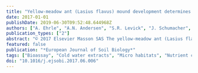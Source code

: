 ```yaml
---
title: "Yellow-meadow ant (Lasius flavus) mound development determines soil properties and growth responses of different plant functional types"
date: 2017-01-01
publishDate: 2019-06-30T09:52:48.644968Z
authors: ["A. Ehrle", "A.N. Andersen", "S.R. Levick", "J. Schumacher", "S.E. Trumbore", "B. Michalzik"]
publication_types: ["2"]
abstract: "© 2017 Elsevier Masson SAS The yellow-meadow ant (Lasius flavus) is a common mound-building species of central European grasslands. Lasius flavus activity has been shown to change the amounts of plant nutrients in their mound soil substrate. It is unknown how the maturity of such mounds influences nutrient status and affects plant growth. We quantified bulk soil and extractable nutrient contents of three mound development stages (young, middle-aged and fully-developed) in comparison to the surrounding soil (control), and in a bioassay using species of three plant functional types (grass, non nitrogen (N)-fixing forb, N-fixing forb) linked these to plant growth and chemistry. Our results showed that development stage was an important predictor of a mound's nutritional status. Lasius flavus activity results in decreases in bulk soil organic carbon, total nitrogen, sulfur, extractable manganese and zinc, and increases in bulk soil clay, pH, base cations, iron, phosphorous, boron, extractable calcium and potassium. The relative amounts of accumulated biomass, the proportion allocated to shoots or roots, and the N content of these tissues all differed among plant species. The N-fixing forb gained the highest total biomass and had the greatest allocation to shoots on soils of fully-developed mounds. The grass responded to all mound development stages with increased root biomass, whereas no effect was detected for the non N-fixing forb. The root N contents of the grass and the non N-fixing forb decreased with mound development stage. The findings highlight the importance of established L. flavus mounds as discrete micro-habitats in grassland ecosystems adding to biogeochemical heterogeneity."
featured: false
publication: "*European Journal of Soil Biology*"
tags: ["Bioassay", "Cold water extracts", "Micro habitats", "Nutrient contents", "Plant biomass"]
doi: "10.1016/j.ejsobi.2017.06.006"
---
```


